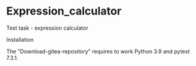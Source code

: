 # Expression_calculator
Test task - expression calculator

Installation

The "Download-gitea-repository" requires to work Python 3.9 and pytest 7.3.1.
